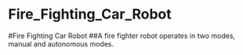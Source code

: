 # Fire_Fighting_Car_Robot
#Fire Fighting Car Robot ##A fire fighter robot operates in two modes, manual and autonomous modes.
